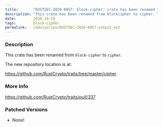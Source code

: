 ```yaml
---
title:       "RUSTSEC-2020-0057: block-cipher: crate has been renamed to `cipher`"
description: "This crate has been renamed from blockcipher to cipher. The new repository location is at httpsgithub.comRustCryptotraitstreemastercipher"
date:        2020-10-15
tags:        block-cipher
permalink:   /advisories/RUSTSEC-2020-0057:output_ext
---
```


### Description

This crate has been renamed from `block-cipher` to `cipher`.

The new repository location is at:

<https://github.com/RustCrypto/traits/tree/master/cipher>

### More Info

<https://github.com/RustCrypto/traits/pull/337>

### Patched Versions

- None!

